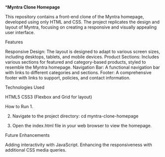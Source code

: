 *******Myntra Clone Homepage******


This repository contains a front-end clone of the Myntra homepage, developed using only HTML and CSS. The project replicates the design and layout of Myntra, focusing on creating a responsive and visually appealing user interface.




Features

Responsive Design: The layout is designed to adapt to various screen sizes, including desktops, tablets, and mobile devices.
Product Sections: Includes various sections for featured and category-based products, styled to resemble the Myntra homepage.
Navigation Bar: A functional navigation bar with links to different categories and sections.
Footer: A comprehensive footer with links to support, policies, and contact information.



Technologies Used

HTML5
CSS3 (Flexbox and Grid for layout)


How to Run
1. 

2. Navigate to the project directory:  cd myntra-clone-homepage
 
3. Open the index.html file in your web browser to view the homepage.


Future Enhancements

Adding interactivity with JavaScript.
Enhancing the responsiveness with additional CSS media queries.



